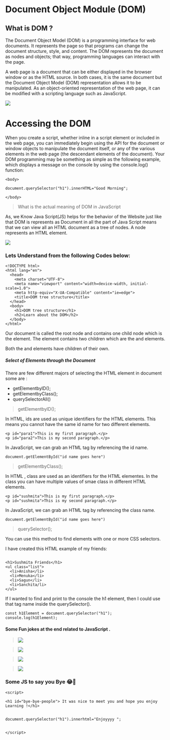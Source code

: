 # Document Object Module (DOM)

## What is DOM ?

The Document Object Model (DOM) is a programming interface for web documents. It represents the page so that programs can change the document structure, style, and content. The DOM represents the document as nodes and objects; that way, programming languages can interact with the page.

A web page is a document that can be either displayed in the browser window or as the HTML source. In both cases, it is the same document but the Document Object Model (DOM) representation allows it to be manipulated. As an object-oriented representation of the web page, it can be modified with a scripting language such as JavaScript.

![](https://www.javascripttutorial.net/wp-content/uploads/2020/01/Document-Object-Model-in-JavaScript.png)


# Accessing the DOM

When you create a script, whether inline in a script element or included in the web page, you can immediately begin using the API for the document or window objects to manipulate the document itself, or any of the various elements in the web page (the descendant elements of the document). Your DOM programming may be something as simple as the following example, which displays a message on the console by using the console.log() function:

```
<body>

document.querySelector("h1").innerHTML="Good Morning";

</body>

```

> What is the actual meaning of DOM in JavaScript

As, we Know Java Script(JS) helps for the behavior of the Website just like that DOM is represents as Document in all the part of Java Script means that we can view all an HTML document as a tree of nodes. A node represents an HTML element.

![](https://cdn.pixabay.com/photo/2022/03/21/21/44/file-7084007_1280.png)


### Lets Understand from the following Codes below:

```
<!DOCTYPE html>
<html lang="en">
  <head>
    <meta charset="UTF-8">
    <meta name="viewport" content="width=device-width, initial-scale=1.0">
    <meta http-equiv="X-UA-Compatible" content="ie=edge">
    <title>DOM tree structure</title>
  </head>
  <body>
    <h1>DOM tree structure</h1>
	<h2>Learn about the DOM</h2>
  </body>
</html>

```


Our document is called the root node and contains one child node which is the <html> element. The <html> element contains two children which are the <head> and <body> elements.

Both the <head> and <body> elements have children of their own.




##### Select of Elements through the Document

There are few different majors of selecting the HTML element in document some are :

- getElementbyID();
- getElementbyClass();
- querySelectorAll()

> getElementbyID();

In HTML, ids are used as unique identifiers for the HTML elements. This means you cannot have the same id name for two different elements.

```
<p id="para1">This is my first paragraph.</p>
<p id="para2">This is my second paragraph.</p>
```
In JavaScript, we can grab an HTML tag by referencing the id name.

```
document.getElementById("id name goes here")

```


>getElementbyClass();

In HTML , class are used as an identifiers for the HTML elementes. In the class you can have multiple values of smae class in different HTML elements.


```
<p id="sushmita">This is my first paragraph.</p>
<p id="sushmita">This is my second paragraph.</p>

```

In JavaScript, we can grab an HTML tag by referencing the class name.

```
document.getElementById("id name goes here")
```

> querySelector();

You can use this method to find elements with one or more CSS selectors.

I have created this HTML example of my friends:


```

<h1>Sushmita Friends</h1>
<ul class="list">
  <li>Anisha</li>
  <li>Menuka</li>
  <li>Sagun</li>
  <li>Sanchita/li>
</ul>

```

If I wanted to find and print to the console the h1 element, then I could use that tag name inside the querySelector().

```
const h1Element = document.querySelector("h1");
console.log(h1Element);
```

#### Some Fun jokes at the end related to JavaScript .

>![](https://qph.cf2.quoracdn.net/main-qimg-73a493fb3d03c1b1c49703583adf544b-lq)

>![](https://qph.cf2.quoracdn.net/main-qimg-e6254d8b9a4a91ea16070fa278f8ee5a-lq)

>![](https://miro.medium.com/max/1204/1*5unecQiI9HZW2jzTqIWOIA.jpeg)

>![](https://833250.smushcdn.com/1694534/wp-content/uploads/2021/06/its-a-frontend-is-it-3oth-its-both-backend-i-44043917-1.png?lossy=1&strip=1&webp=1)

### Some JS to say you Bye 😂👋

```
<script>

<h1 id="bye-bye-people"> It was nice to meet you and hope you enjoy Learning !</h1>


document.querySelector("h1").innerhtml="Enjoyyyy ";


</script>

```
